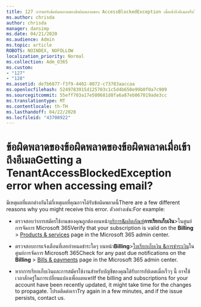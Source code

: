 ```yaml
---
title: 127 การขอรับข้อผิดพลาดของข้อผิดพลาดของ AccessBlockedException เมื่อเข้าถึงอีเมลหรือไม่
ms.author: chrisda
author: chrisda
manager: dansimp
ms.date: 04/21/2020
ms.audience: Admin
ms.topic: article
ROBOTS: NOINDEX, NOFOLLOW
localization_priority: Normal
ms.collection: Adm_O365
ms.custom:
- "127"
- "128"
ms.assetid: de7b6877-f3f9-4402-8072-c73783aaccaa
ms.openlocfilehash: 5249783915d125703c1c5d4b650e99b0f0a7c909
ms.sourcegitcommit: 55eff703a17e500681d8fa6a87eb067019ade3cc
ms.translationtype: MT
ms.contentlocale: th-TH
ms.lasthandoff: 04/22/2020
ms.locfileid: "43708922"
---
```

# <a name="getting-a-tenantaccessblockedexception-error-when-accessing-email"></a><span data-ttu-id="bf0ff-102">ข้อผิดพลาดของข้อผิดพลาดของข้อผิดพลาดเมื่อเข้าถึงอีเมล</span><span class="sxs-lookup"><span data-stu-id="bf0ff-102">Getting a TenantAccessBlockedException error when accessing email?</span></span>

<span data-ttu-id="bf0ff-103">มีเหตุผลที่แตกต่างกันไม่กี่เหตุผลที่คุณอาจได้รับข้อผิดพลาดนี้</span><span class="sxs-lookup"><span data-stu-id="bf0ff-103">There are a few different reasons why you might receive this error.</span></span> <span data-ttu-id="bf0ff-104">ตัวอย่างเช่น:</span><span class="sxs-lookup"><span data-stu-id="bf0ff-104">For example:</span></span>

- <span data-ttu-id="bf0ff-105">ตรวจสอบว่าการสมัครใช้งานของคุณถูกต้องบนหน้า[บริการ&ผลิตภัณฑ์](https://portal.office.com/adminportal/home#/subscriptions)**การเรียกเก็บเงิน**\>ในศูนย์การจัดการ Microsoft 365</span><span class="sxs-lookup"><span data-stu-id="bf0ff-105">Verify that your subscription is valid on the **Billing** \> [Products & services](https://portal.office.com/adminportal/home#/subscriptions) page in the Microsoft 365 admin center.</span></span>

- <span data-ttu-id="bf0ff-106">ตรวจสอบการแจ้งเตือนที่เลยกําหนดชําระใดๆ บนหน้า**Billing**\>[ใบเรียกเก็บเงิน &การชําระเงิน](https://portal.office.com/adminportal/home#/billoverview)ในศูนย์การจัดการ Microsoft 365</span><span class="sxs-lookup"><span data-stu-id="bf0ff-106">Check for any past due notifications on the **Billing** \> [Bills & payments](https://portal.office.com/adminportal/home#/billoverview) page in the Microsoft 365 admin center.</span></span>

- <span data-ttu-id="bf0ff-107">หากการเรียกเก็บเงินและการสมัครใช้งานสําหรับบัญชีของคุณได้รับการอัปเดตเมื่อเร็วๆ นี้ อาจใช้เวลาสักครู่ในการเปลี่ยนแปลงเพื่อเผยแพร่</span><span class="sxs-lookup"><span data-stu-id="bf0ff-107">If the billing and subscriptions for your account have been recently updated, it might take time for the changes to propagate.</span></span> <span data-ttu-id="bf0ff-108">โปรดติดต่อเรา</span><span class="sxs-lookup"><span data-stu-id="bf0ff-108">Try again in a few minutes, and if the issue persists, contact us.</span></span>
